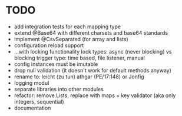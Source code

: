 # TODO
- add integration tests for each mapping type
- extend @Base64 with different charsets and base64 standards
- implement @CsvSeparated (for array and lists)
- configuration reload support
- ...with locking functionality
    lock types: async (never blocking) vs blocking
    trigger type: time based, file listener, manual
- config instances must be imutable
- drop null validation (it doesn't work for default methods anyway)
- rename to: leicht (zu tun) athgar (PE/17:148) or Jonfig
- logging modul
- separate libraries into other modules
- refactor: remove Lists, replace with maps + key validator (aka only integers, sequential)
- documentation
